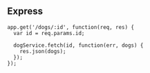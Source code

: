 ##  Express

    app.get('/dogs/:id', function(req, res) {
      var id = req.params.id;

      dogService.fetch(id, function(err, dogs) {
        res.json(dogs);
      });
    });
